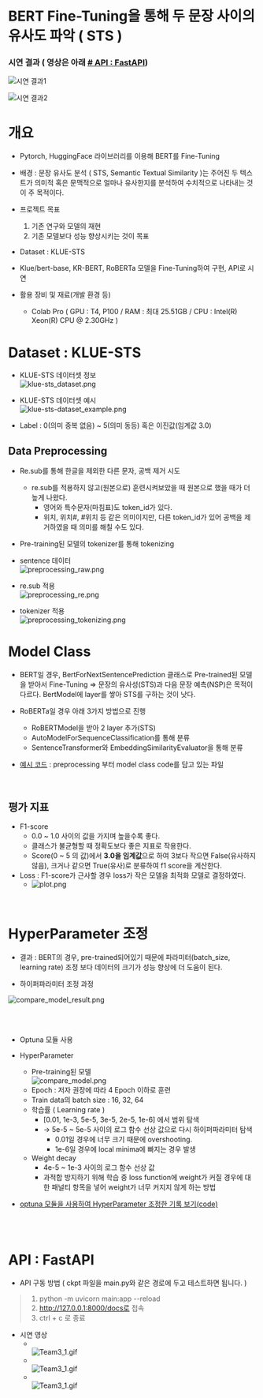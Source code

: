 # BERT Fine-Tuning을 통해 두 문장 사이의 유사도 파악 ( STS )

### 시연 결과 ( 영상은 아래 [# API : FastAPI](#api--fastapi))

![시연 결과1](res/img/example.png)  

![시연 결과2](res/img/example1.png)

# 개요

- Pytorch, HuggingFace 라이브러리를 이용해 BERT를 Fine-Tuning

- 배경 : 문장 유사도 분석 ( STS, Semantic Textual Similarity )는 주어진 두 텍스트가 의미적 혹은 문맥적으로 얼마나 유사한지를 분석하여 수치적으로 나타내는 것이 주 목적이다.
- 프로젝트 목표
  1. 기존 연구와 모델의 재현
  2. 기존 모델보다 성능 향상시키는 것이 목표
- Dataset : KLUE-STS
- Klue/bert-base, KR-BERT, RoBERTa 모델을 Fine-Tuning하여 구현, API로 시연
- 활용 장비 및 재료(개발 환경 등)
  - Colab Pro ( GPU : T4, P100 / RAM : 최대 25.51GB / CPU : Intel(R) Xeon(R) CPU @ 2.30GHz )

# Dataset : KLUE-STS

- KLUE-STS 데이터셋 정보  
![klue-sts_dataset.png](res/img/klue-sts_dataset.png)

- KLUE-STS 데이터셋 예시  
![klue-sts-dataset_example.png](res/img/klue-sts-dataset_example.png)

- Label : 0(의미 중복 없음) ~ 5(의미 동등) 혹은 이진값(임계값 3.0)

## Data Preprocessing

- Re.sub를 통해 한글을 제외한 다른 문자, 공백 제거 시도
  - re.sub를 적용하지 않고(원본으로) 훈련시켜보았을 때 원본으로 했을 때가 더 높게 나왔다.
    - 영어와 특수문자(마침표)도 token_id가 있다. 
    - 위치, 위치#, #위치 등 같은 의미이지만, 다른 token_id가 있어 공백을 제거하였을 때 의미를 해칠 수도 있다.
- Pre-training된 모델의 tokenizer를 통해 tokenizing


- sentence 데이터  
![preprocessing_raw.png](res/img/preprocessing_raw.png)

- re.sub 적용  
![preprocessing_re.png](res/img/preprocessing_re.png)

- tokenizer 적용  
![preprocessing_tokenizing.png](res/img/preprocessing_tokenizing.png)



# Model Class

- BERT일 경우, BertForNextSentencePrediction 클래스로 Pre-trained된 모델을 받아서 Fine-Tuning => 문장의 유사성(STS)과 다음 문장 예측(NSP)은 목적이 다르다. BertModel에 layer를 쌓아 STS를 구하는 것이 낫다. 
- RoBERTa일 경우 아래 3가지 방법으로 진행
  - RoBERTModel을 받아 2 layer 추가(STS)
  - AutoModelForSequenceClassification를 통해 분류
  - SentenceTransformer와 EmbeddingSimilarityEvaluator을 통해 분류

- [예시 코드](preprocessing_to_model.ipynb) : preprocessing 부터 model class code를 담고 있는 파일

<br>

## 평가 지표

- F1-score 
  - 0.0 ~ 1.0 사이의 값을 가지며 높을수록 좋다.
  - 클래스가 불균형할 때 정확도보다 좋은 지표로 작용한다.
  - Score(0 ~ 5 의 값)에서 **3.0을 임계값**으로 하여 3보다 작으면 False(유사하지 않음), 크거나 같으면 True(유사)로 분류하여 f1 score을 계산한다.
- Loss : F1-score가 근사할 경우 loss가 작은 모델을 최적화 모델로 결정하였다.
  - ![plot.png](res/img/plot.png)

<br>

# HyperParameter 조정

- 결과 : BERT의 경우, pre-trained되어있기 때문에 파라미터(batch_size, learning rate) 조정 보다 데이터의 크기가 성능 향상에 더 도움이 된다.

- 하이퍼파라미터 조정 과정

![compare_model_result.png](res/img/compare_model_result1.png)

<br><br>

- Optuna 모듈  사용

- HyperParameter
  - Pre-training된 모델  
    ![compare_model.png](res/img/compare_model.png)
  - Epoch : 저자 권장에 따라 4 Epoch 이하로 훈련
  - Train data의 batch size : 16, 32, 64
  - 학습률 ( Learning rate )
    - [0.01, 1e-3, 5e-5, 3e-5, 2e-5, 1e-6] 에서 범위 탐색
    - -> 5e-5 ~ 5e-5 사이의 로그 함수 선상 값으로 다시 하이퍼파라미터 탐색 
      * 0.01일 경우에 너무 크기 때문에 overshooting.
      * 1e-6일 경우에 local minima에 빠지는 경우 발생
  - Weight  decay
    - 4e-5 ~ 1e-3 사이의 로그 함수 선상 값
    - 과적합 방지하기 위해 학습 중 loss function에 weight가 커질 경우에 대한 패널티 항목을 넣어 weight가 너무 커지지 않게 하는 방법
- [optuna 모듈을 사용하여 HyperParameter 조정한 기록 보기(code)](practice/%EC%B5%9C%EC%A7%80%ED%98%84_sts.ipynb)

<br><br>

# API : FastAPI

- API 구동 방법 ( ckpt 파일을 main.py와 같은 경로에 두고 테스트하면 됩니다. )
> 1. python -m uvicorn main:app --reload
> 2. http://127.0.0.1:8000/docs로 접속
> 3. ctrl + c 로 종료

- 시연 영상  
  - <br>![Team3_1.gif](res/img/Team3_1.gif)   
  - <br>![Team3_1.gif](res/img/Team3_2.gif)  
  - <br>![Team3_1.gif](res/img/Team3_3.gif)
